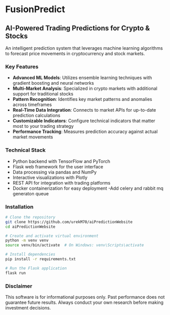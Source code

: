 # FusionPredict

## AI-Powered Trading Predictions for Crypto & Stocks

An intelligent prediction system that leverages machine learning algorithms to forecast price movements in cryptocurrency and stock markets.

### Key Features

- **Advanced ML Models**: Utilizes ensemble learning techniques with gradient boosting and neural networks
- **Multi-Market Analysis**: Specialized in crypto markets with additional support for traditional stocks
- **Pattern Recognition**: Identifies key market patterns and anomalies across timeframes
- **Real-Time Data Integration**: Connects to market APIs for up-to-date prediction calculations
- **Customizable Indicators**: Configure technical indicators that matter most to your trading strategy
- **Performance Tracking**: Measures prediction accuracy against actual market movements

### Technical Stack

- Python backend with TensorFlow and PyTorch
- Flask web framework for the user interface
- Data processing via pandas and NumPy
- Interactive visualizations with Plotly
- REST API for integration with trading platforms
- Docker containerization for easy deployment
-Add celery and rabbit mq generaton queue

### Installation

```bash
# Clone the repository
git clone https://github.com/urekM70/aiPredictionWebsite
cd aiPredictionWebsite

# Create and activate virtual environment
python -m venv venv
source venv/bin/activate  # On Windows: venv\Scripts\activate

# Install dependencies
pip install -r requirements.txt

# Run the Flask application
flask run
```

### Disclaimer

This software is for informational purposes only. Past performance does not guarantee future results. Always conduct your own research before making investment decisions.